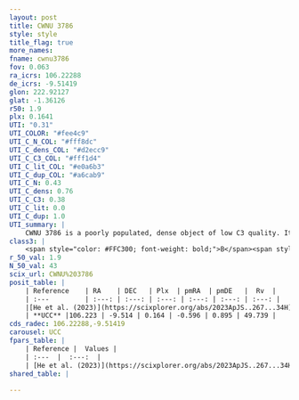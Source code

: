 ```yaml
---
layout: post
title: CWNU 3786
style: style
title_flag: true
more_names: 
fname: cwnu3786
fov: 0.063
ra_icrs: 106.22288
de_icrs: -9.51419
glon: 222.92127
glat: -1.36126
r50: 1.9
plx: 0.1641
UTI: "0.31"
UTI_COLOR: "#fee4c9"
UTI_C_N_COL: "#fff8dc"
UTI_C_dens_COL: "#d2ecc9"
UTI_C_C3_COL: "#fff1d4"
UTI_C_lit_COL: "#e0a6b3"
UTI_C_dup_COL: "#a6cab9"
UTI_C_N: 0.43
UTI_C_dens: 0.76
UTI_C_C3: 0.38
UTI_C_lit: 0.0
UTI_C_dup: 1.0
UTI_summary: |
    CWNU 3786 is a poorly populated, dense object of low C3 quality. It was recently reported in the literature.
class3: |
    <span style="color: #FFC300; font-weight: bold;">B</span><span style="color: red; font-weight: bold;">C</span>
r_50_val: 1.9
N_50_val: 43
scix_url: CWNU%203786
posit_table: |
    | Reference    | RA    | DEC   | Plx  | pmRA  | pmDE   |  Rv  |
    | :---         | :---: | :---: | :---: | :---: | :---: | :---: |
    |[He et al. (2023)](https://scixplorer.org/abs/2023ApJS..267...34H) | 106.223 | -9.511 | 0.185 | -0.586 | 0.909 | 49.74 |
    | **UCC** |106.223 | -9.514 | 0.164 | -0.596 | 0.895 | 49.739 | 
cds_radec: 106.22288,-9.51419
carousel: UCC
fpars_table: |
    | Reference |  Values |
    | :---  |  :---:  |
    | [He et al. (2023)](https://scixplorer.org/abs/2023ApJS..267...34H) | `A0=2.95, m-M=13.5, logA=9.2` |
shared_table: |
    
---
```

